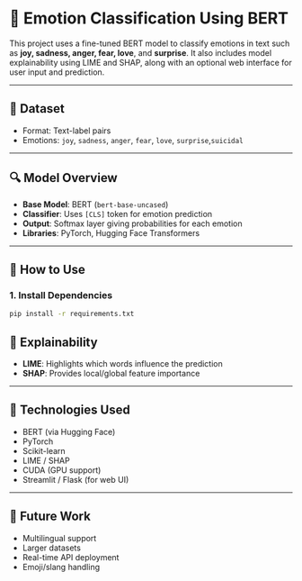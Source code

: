 # 🧠 Emotion Classification Using BERT

This project uses a fine-tuned BERT model to classify emotions in text such as **joy, sadness, anger, fear, love**, and **surprise**. It also includes model explainability using LIME and SHAP, along with an optional web interface for user input and prediction.

---

## 📁 Dataset

- Format: Text-label pairs
- Emotions: `joy`, `sadness`, `anger`, `fear`, `love`, `surprise`,`suicidal`
---

## 🔍 Model Overview

- **Base Model**: BERT (`bert-base-uncased`)
- **Classifier**: Uses `[CLS]` token for emotion prediction
- **Output**: Softmax layer giving probabilities for each emotion
- **Libraries**: PyTorch, Hugging Face Transformers

---

## 🧪 How to Use

### 1. Install Dependencies
```bash
pip install -r requirements.txt
```

## 🧾 Explainability

- **LIME**: Highlights which words influence the prediction
- **SHAP**: Provides local/global feature importance

---

## 🧠 Technologies Used

- BERT (via Hugging Face)
- PyTorch
- Scikit-learn
- LIME / SHAP
- CUDA (GPU support)
- Streamlit / Flask (for web UI)

---

## 🚀 Future Work

- Multilingual support  
- Larger datasets  
- Real-time API deployment  
- Emoji/slang handling
